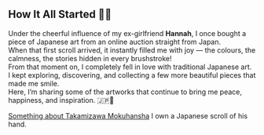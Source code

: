 ## How It All Started 🌸✨

Under the cheerful influence of my ex-girlfriend **Hannah**, I once bought a piece of Japanese art from an online auction straight from Japan.  
When that first scroll arrived, it instantly filled me with joy — the colours, the calmness, the stories hidden in every brushstroke!  
From that moment on, I completely fell in love with traditional Japanese art.  
I kept exploring, discovering, and collecting a few more beautiful pieces that made me smile.  
Here, I’m sharing some of the artworks that continue to bring me peace, happiness, and inspiration. 🇯🇵💫

[Something about Takamizawa Mokuhansha](./takamizawa_mokuhansha/README.md) I own a Japanese scroll of his hand. 